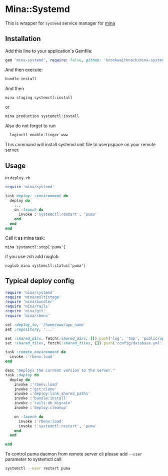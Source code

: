 # Mina::Systemd
This is wrapper for `systemd` service manager for [mina](https://github.com/mina-deploy/mina)


## Installation

Add this line to your application's Gemfile:

```ruby
gem 'mina-systemd', require: false, github: 'knockwaitknock/mina-systemd'
```

And then execute:
``` bash
bundle install
```

And then
``` bash
mina staging systemctl:install
```
or
``` bash
mina production systemctl:install
```

Also do not forget to run
``` bash
  loginctl enable-linger www
```

This command will install systemd unit file to userpspace on your remote server.

## Usage

in `deploy.rb`

```ruby
require 'mina/systemd'

task deploy: :environment do
  deploy do
    ...
    on :launch do
      invoke :'systemctl:restart', 'puma'
    end
  end
end
```

Call it as mina task:

`mina systemctl:stop['puma']`

if you use zsh add noglob

`noglob mina systemctl:status['puma']`

## Typical deploy config
``` ruby
require 'mina/systemd'
require 'mina/multistage'
require 'mina/bundler'
require 'mina/rails'
require 'mina/git'
require 'mina/rbenv'

set :deploy_to, '/home/www/app_name'
set :repository, '...'

set :shared_dirs, fetch(:shared_dirs, []).push('log', 'tmp', 'public/uploads', 'public/storage', 'pids')
set :shared_files, fetch(:shared_files, []).push('config/database.yml')

task :remote_environment do
  invoke :'rbenv:load'
end

desc "Deploys the current version to the server."
task :deploy do
  deploy do
    invoke :'rbenv:load'
    invoke :'git:clone'
    invoke :'deploy:link_shared_paths'
    invoke :'bundle:install'
    invoke :'rails:db_migrate'
    invoke :'deploy:cleanup'

    on :launch do
      invoke :'rbenv:load'
      invoke :'systemctl:restart', 'puma'
    end
  end

end

```

To control puma daemon from remote server cli please add `--user` parameter to systemctl call:
``` bash
systemctl --user restart puma
```


